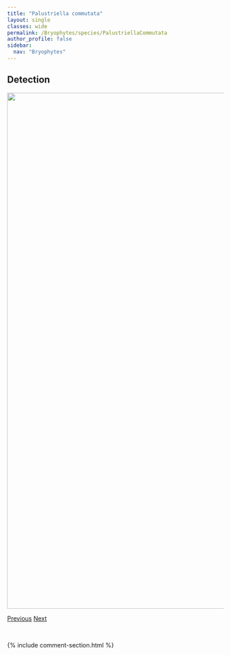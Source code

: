 ```yaml
---
title: "Palustriella commutata"
layout: single
classes: wide
permalink: /Bryophytes/species/PalustriellaCommutata
author_profile: false
sidebar:
  nav: "Bryophytes"
---
```


<h2>Detection</h2>

<a href="https://drive.google.com/uc?export=view&id=1oM09TZ2QWYZxxhHzHmBCluzLZRRpYbF7">
<img src="https://drive.google.com/uc?export=view&id=1oM09TZ2QWYZxxhHzHmBCluzLZRRpYbF7" height = "1200" width = "800">
</a>


<a href="/DevelopmentWebsite/Bryophytes/species/PaludellaSquarrosa" class="pagination--pager" title="Paludella squarrosa">Previous</a> <a href="/DevelopmentWebsite/Bryophytes/species/PalustriellaFalcata" class="pagination--pager" title="Palustriella falcata">Next</a>

<p>&nbsp;</p>

{% include comment-section.html %}
